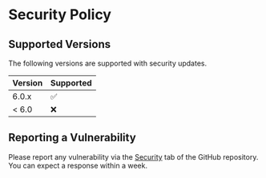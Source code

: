 # Security Policy

## Supported Versions

The following versions are supported with security updates.

| Version | Supported          |
|---------|--------------------|
| 6.0.x   | :white_check_mark: |
| < 6.0   | :x:                |

## Reporting a Vulnerability

Please report any vulnerability via the [Security](https://github.com/s0ders/go-semver-release/security) tab of the
GitHub repository. You can expect a response within a week.
